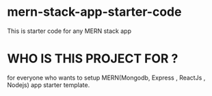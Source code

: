 # mern-stack-app-starter-code
This is starter code for any MERN stack app

# WHO IS THIS PROJECT FOR ?
 for everyone who wants to setup MERN(Mongodb, Express , ReactJs , Nodejs) app starter template.




